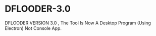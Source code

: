 # DFLOODER-3.0
DFLOODER VERSION 3.0 , The Tool Is Now A Desktop Program (Using Electron) Not Console App.
